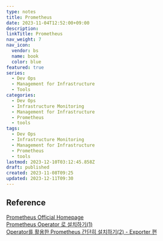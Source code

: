 ```yaml
---
type: notes
title: Prometheus
date: 2023-11-04T12:52:00+09:00
description:
linkTitle: Prometheus
nav_weight: 7
nav_icon:
  vendor: bs
  name: book
  color: blue
featured: true
series:
  - Dev Ops
  - Management for Infrastructure
  - Tools
categories:
  - Dev Ops
  - Infrastructure Monitoring
  - Management for Infrastructure
  - Prometheus
  - tools
tags:
  - Dev Ops
  - Infrastructure Monitoring
  - Management for Infrastructure
  - Prometheus
  - tools
lastmod: 2023-12-10T03:12:45.858Z
draft: published
created: 2023-11-08T09:25
updated: 2023-12-11T09:30
---
```


## Reference

[Prometheus Official Homepage](https://prometheus.io/)  
[Prometheus Operator 로 설치하기(1)](https://devocean.sk.com/experts/techBoardDetail.do?ID=163168&boardType=experts)  
[Operator를 활용한 Prometheus 간단히 설치하기(2) - Exporter 편](https://devocean.sk.com/blog/techBoardDetail.do?ID=163266)
